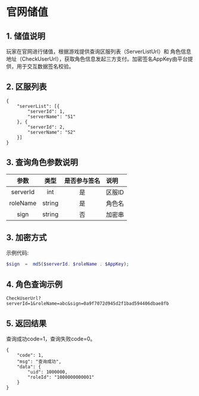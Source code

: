 # 官网储值
## 1. 储值说明
玩家在官网进行储值，根据游戏提供查询区服列表（ServerListUrl）和 角色信息地址（CheckUserUrl），获取角色信息发起三方支付。加密签名AppKey由平台提供，用于交互数据签名校验。

## 2. 区服列表
```
{
	"serverList": [{
		"serverId": 1,
		"serverName": "S1"
	}, {
		"serverId": 2,
		"serverName": "S2"
	}]
}
```
## 3. 查询角色参数说明
| 参数    | 类型 |是否参与签名 |     说明 |
| :--:    | :--:   | :--: | :-- |
| serverId| int    | 是   | 区服ID
| roleName| string | 是   | 角色名
| sign    | string | 否   | 加密串

## 3. 加密方式
示例代码:
```php
$sign  =  md5($serverId. $roleName . $AppKey);
```

## 4. 角色查询示例
```
CheckUserUrl?serverId=1&roleName=abc&sign=0a9f7072d945d2f1bad594406dbae8fb
```

## 5. 返回结果
查询成功code=1，查询失败code=0。
```
{
	"code": 1,
	"msg": "查询成功",
	"data": {
		"uid": 1000000,
		"roleId": "1000000000001"
	}
}
```